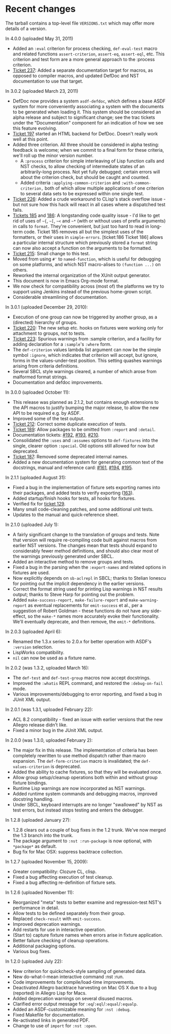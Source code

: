 # Recent changes #
The tarball contains a top-level file `VERSIONS.txt` which may offer more details of a version.

In 4.0.0 (uploaded May 31, 2011)
  * Added an `:eval` criterion for process checking, `def-eval-test` macro and related functions `assert-criterion`, `assert-eq`, `assert-eql`, etc.  This criterion and test form are a more general approach to the :process criterion.
  * [Ticket 237](https://svn.sift.info:3333/trac/nst/ticket/237): Added a separate documentation target for macros, as opposed to compiler macros, and updated DefDoc and NST documentation to use that target.

In 3.0.2 (uploaded March 23, 2011)
  * DefDoc now provides a system `asdf-defdoc`, which defines a base ASDF system for more conveniently associating a system with the documents to be generated when loading it.  This system should be considered an alpha release and subject to significant change; see the trac tickets under the "Documentation" component for an indication of how we see this feature evolving.
  * [Ticket 197](https://svn.sift.info:3333/trac/nst/ticket/197) started an HTML backend for DefDoc.  Doesn't really work well at this point.
  * Added three criterion.  All three should be considered in alpha testing: feedback is welcome; when we commit to a final form for these criteria, we'll roll up the minor version number.
    * A `:process` criterion for simple interleaving of Lisp function calls and NST checks, to allow checking of intermediate states of an arbitrarily-long process.  Not yet fully debugged; certain errors will about the criterion check, but should be caught and counted.
    * Added criteria `:applying-common-criterion` and `:with-common-criterion,` both of which allow multiple applications of one criterion to several data sets to be expressed within one single test.
  * [Ticket 226](https://svn.sift.info:3333/trac/nst/ticket/226): Added a crude workaround to CLisp's stack overflow issue - but not sure how this hack will react in all cases where a dispatched test fails.
  * [Tickets 185](https://svn.sift.info:3333/trac/nst/ticket/185) and [186](https://svn.sift.info:3333/trac/nst/ticket/186): A longstanding code quality issue - I'd like to get rid of uses of `~{`, `~[`, `~<` and `~*` (with or without uses of prefix arguments) in calls to `format`.  They're convenient, but just too hard to read in long-term code.  Ticket 185 removes all but the simplest uses of the formatters, or their uses in `simple-errors`. [ticket:186 Ticket 186] allows a particular internal structure which previously stored a `format` string can now also accept a function on the arguments to be formatted.
  * [Ticket 215](https://svn.sift.info:3333/trac/nst/ticket/215): Small change to this test.
  * Moved from using `#'` to `named-function`, which is useful for debugging on some platforms, and which NST macro-alises to `(function ...)` on others.
  * Reworked the internal organization of the XUnit output generator.
  * This document is now in Emacs Org-mode format.
  * We now check for compatibility across (most of) the platforms we try to support using Jenkins instead of the previous home-grown script.
  * Considerable streamlining of documentation.

In 3.0.1 (uploaded December 29, 2010):
  * Execution of one group can now be triggered by another group, as a (directed) hierarchy of groups.
  * [Ticket 220](https://svn.sift.info:3333/trac/nst/ticket/220): The new setup etc. hooks on fixtures were working only for attachment to groups, not to tests.
  * [Ticket 223](https://svn.sift.info:3333/trac/nst/ticket/223): Spurious warnings from :sample criterion, and a facility for adding declaration for a `:sample`'s `:where` form.
  * The `def-criterion` values lambda list argument can now be the simple symbol `:ignore`, which indicates that criterion will accept, but ignore, forms in the values-under-test position.  This setting quashes warnings arising from criteria definitions.
  * Several SBCL style warnings cleared, a number of which arose from malformed format strings.
  * Documentation and defdoc improvements.

In 3.0.0 (uploaded October 11):
  * This release was planned as 2.1.2, but contains enough extensions to the API macros to justify bumping the major release, to allow the new API to be required e.g. by ASDF.
  * Improved some of the test output.
  * [Ticket 212](https://svn.sift.info:3333/trac/nst/ticket/212): Correct some duplicate execution of tests.
  * [Ticket 189](https://svn.sift.info:3333/trac/nst/ticket/189): Allow packages to be omitted from `:report` and `:detail`.
  * Documentation tickets: [#192](https://svn.sift.info:3333/trac/nst/ticket/192), [#193](https://svn.sift.info:3333/trac/nst/ticket/193), [#210](https://svn.sift.info:3333/trac/nst/ticket/210).
  * Consolidated the `:uses` and `:assumes` options to `def-fixtures` into the single, clearer option `:special`.  Old options still allowed for now but deprecated.
  * [Ticket 187](https://svn.sift.info:3333/trac/nst/ticket/187): Removed some deprecated internal names.
  * Added a new documentation system for generating common text of the docstrings, manual and reference card: [#161](https://svn.sift.info:3333/trac/nst/ticket/161), [#194](https://svn.sift.info:3333/trac/nst/ticket/194), [#195](https://svn.sift.info:3333/trac/nst/ticket/195).

In 2.1.1 (uploaded August 31):
  * Fixed a bug in the implementation of fixture sets exporting names into their packages, and added tests to verify exporting ([163](https://svn.sift.info:3333/trac/nst/ticket/163)).
  * Added startup/finish hooks for tests, all hooks for fixtures.
  * Verified fix for [ticket 129](https://svn.sift.info:3333/trac/nst/ticket/129).
  * Many small code-cleaning patches, and some additional unit tests.
  * Updates to the manual and quick-reference sheet.

In 2.1.0 (uploaded July 1):
  * A fairly significant change to the translation of groups and tests. Note that version will require re-compiling code built against macros from earlier NST versions. The changes mean that tests should expand to considerably fewer method definitions, and should also clear most of the warnings previously generated under SBCL.
  * Added an interactive method to remove groups and tests.
  * Fixed a bug in the parsing when the `:export-names` and related options in fixtures are used.
  * Now explicitly depends on `sb-aclrepl` in SBCL; thanks to Stelian Ionescu for pointing out the implicit dependency in the earlier versions.
  * Correct the format string used for printing Lisp warnings in NST results output; thanks to Steve Harp for pointing out the problem.
  * Added `make-success-report,` `make-failure-report` and `make-warning-report` as eventual replacements for `emit-success` et al., per a suggestion of Robert Goldman - these functions do not have any side-effect, so the `make-*` names more accurately evoke their functionality. We'll eventually deprecate, and then remove, the `emit-*` definitions.

In 2.0.3 (uploaded April 6):
  * Renamed the 1.3.x series to 2.0.x for better operation with ASDF's `:version` selection.
  * LispWorks compatibility.
  * `nil` can now be used as a fixture name.

In 2.0.2 (was 1.3.2, uploaded March 16):
  * The `def-test` and `def-test-group` macros now accept docstrings.
  * Improved the `:whatis` REPL command, and restored the `:debug-on-fail` mode.
  * Various improvements/debugging to error reporting, and fixed a bug in JUnit XML output.

In 2.0.1 (was 1.3.1, uploaded February 22):
  * ACL 8.2 compatibility - fixed an issue with earlier versions that the new Allegro release didn't like.
  * Fixed a minor bug in the JUnit XML output.

In 2.0.0 (was 1.3.0, uploaded February 2):
  * The major fix in this release. The implementation of criteria has been completely rewritten to use method dispatch rather than macro expansion. The `def-form-criterion` macro is invalidated; the `def-values-criterion` is deprecated.
  * Added the ability to cache fixtures, so that they will be evaluated once.
  * Allow group setup/cleanup operations both within and without group fixture bindings.
  * Runtime Lisp warnings are now incorporated as NST warnings.
  * Added runtime system commands and debugging macros, improved docstring handling.
  * Under SBCL, keyboard interrupts are no longer "swallowed" by NST as test errors, but instead stops testing and enters the debugger.

In 1.2.8 (uploaded January 27):
  * 1.2.8 clears out a couple of bug fixes in the 1.2 trunk. We've now merged the 1.3 branch into the trunk.
  * The package argument to `:nst :run-package` is now optional, with `*package*` as default.
  * Bug fix for Mac OSX: suppress backtrace collection.

In 1.2.7 (uploaded November 15, 2009):
  * Greater compatibility: Clozure CL, clisp.
  * Fixed a bug affecting execution of test cleanup.
  * Fixed a bug affecting re-definition of fixture sets.

In 1.2.6 (uploaded November 11):
  * Reorganized "meta" tests to better examine and regression-test NST's performance in detail.
  * Allow tests to be defined separately from their group.
  * Replaced `check-result` with `emit-success`.
  * Improved deprecation warnings.
  * Add restarts for use in interactive operation.
  * (Start to) capture fixture names when errors arise in fixture application.
  * Better failure checking of cleanup operations.
  * Additional packaging options.
  * Various bug fixes.

In 1.2.0 (uploaded July 22):
  * New criterion for quickcheck-style sampling of generated data.
  * New do-what-I-mean interactive command :nst :run.
  * Code improvements for compile/load-time improvements.
  * Deactivated Allegro backtrace harvesting on Mac OS X due to a bug (reported) in Allegro Lisp for Macs.
  * Added deprecation warnings on several disused macros.
  * Clarified error output message for `:eq`/`:eql`/`:equal`/`:equalp`.
  * Added an ASDF-customizable meaning for `:nst :debug`.
  * Fixed Makefile for documentation.
  * Re-activated links in generated PDF.
  * Change to use of `import` for `:nst :open`.